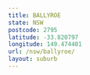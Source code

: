 ```yaml
---
title: BALLYROE
state: NSW
postcode: 2795
latitude: -33.820797
longitude: 149.474401
url: /nsw/ballyroe/
layout: suburb
---
```


